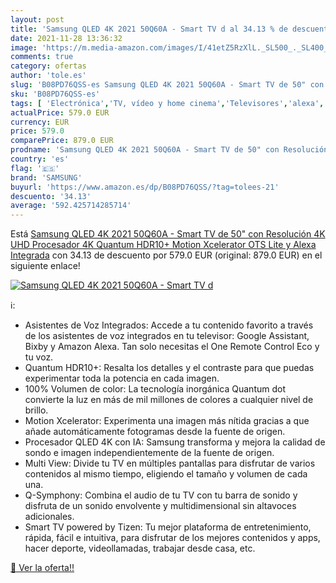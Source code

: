 ```yaml
---
layout: post
title: 'Samsung QLED 4K 2021 50Q60A - Smart TV d al 34.13 % de descuento'
date: 2021-11-28 13:36:32
image: 'https://m.media-amazon.com/images/I/41etZ5RzXlL._SL500_._SL400_.jpg'
comments: true
category: ofertas
author: 'tole.es'
slug: 'B08PD76QSS-es Samsung QLED 4K 2021 50Q60A - Smart TV de 50" con...'
sku: 'B08PD76QSS-es'
tags: [ 'Electrónica','TV, vídeo y home cinema','Televisores','alexa','samsung', ]
actualPrice: 579.0 EUR
currency: EUR
price: 579.0
comparePrice: 879.0 EUR
prodname: 'Samsung QLED 4K 2021 50Q60A - Smart TV de 50" con Resolución 4K UHD  Procesador 4K  Quantum HDR10+  Motion Xcelerator  OTS Lite y Alexa Integrada'
country: 'es'
flag: '🇪🇸'
brand: 'SAMSUNG'
buyurl: 'https://www.amazon.es/dp/B08PD76QSS/?tag=tolees-21'
descuento: '34.13'
average: '592.425714285714'
---
```


Está [Samsung QLED 4K 2021 50Q60A - Smart TV de 50" con Resolución 4K UHD  Procesador 4K  Quantum HDR10+  Motion Xcelerator  OTS Lite y Alexa Integrada](https://www.amazon.es/dp/B08PD76QSS/?tag=tolees-21) con 34.13 de descuento por 579.0 EUR (original: 879.0 EUR) en el siguiente enlace!

[![Samsung QLED 4K 2021 50Q60A - Smart TV d](https://m.media-amazon.com/images/I/41etZ5RzXlL._SL500_._SL400_.jpg)](https://www.amazon.es/dp/B08PD76QSS/?tag=tolees-21)

ℹ️:

- Asistentes de Voz Integrados: Accede a tu contenido favorito a través de los asistentes de voz integrados en tu televisor: Google Assistant, Bixby y Amazon Alexa. Tan solo necesitas el One Remote Control Eco y tu voz.
- Quantum HDR10+: Resalta los detalles y el contraste para que puedas experimentar toda la potencia en cada imagen.
- 100% Volumen de color: La tecnología inorgánica Quantum dot convierte la luz en más de mil millones de colores a cualquier nivel de brillo.
- Motion Xcelerator: Experimenta una imagen más nítida gracias a que añade automáticamente fotogramas desde la fuente de origen.
- Procesador QLED 4K con IA: Samsung transforma y mejora la calidad de sondo e imagen independientemente de la fuente de origen.
- Multi View: Divide tu TV en múltiples pantallas para disfrutar de varios contenidos al mismo tiempo, eligiendo el tamaño y volumen de cada una.
- Q-Symphony: Combina el audio de tu TV con tu barra de sonido y disfruta de un sonido envolvente y multidimensional sin altavoces adicionales.
- Smart TV powered by Tizen: Tu mejor plataforma de entretenimiento, rápida, fácil e intuitiva, para disfrutar de los mejores contenidos y apps, hacer deporte, videollamadas, trabajar desde casa, etc.

[🛒 Ver la oferta!!](https://www.amazon.es/dp/B08PD76QSS/?tag=tolees-21)
